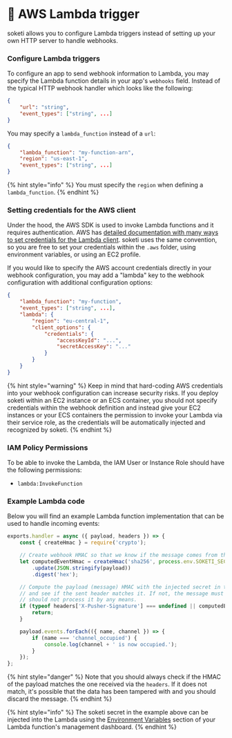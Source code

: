 # 📐 AWS Lambda trigger

soketi allows you to configure Lambda triggers instead of setting up your own HTTP server to handle webhooks.

### Configure Lambda triggers

To configure an app to send webhook information to Lambda, you may specify the Lambda function details in your app's `webhooks` field. Instead of the typical HTTP webhook handler which looks like the following:

```json
{
    "url": "string",
    "event_types": ["string", ...]
}
```

You may specify a `lambda_function` instead of a `url`:

```json
{
    "lambda_function": "my-function-arn",
    "region": "us-east-1",
    "event_types": ["string", ...]
}
```

{% hint style="info" %}
You must specify the `region` when defining a `lambda_function`.
{% endhint %}

### Setting credentials for the AWS client

Under the hood, the AWS SDK is used to invoke Lambda functions and it requires authentication. AWS has [detailed documentation with many ways to set credentials for the Lambda client](https://docs.aws.amazon.com/sdk-for-javascript/v2/developer-guide/setting-credentials-node.html). soketi uses the same convention, so you are free to set your credentials within the `.aws` folder, using environment variables, or using an EC2 profile.

If you would like to specify the AWS account credentials directly in your webhook configuration, you may add a "lambda" key to the webhook configuration with additional configuration options:

```json
{
    "lambda_function": "my-function",
    "event_types": ["string", ...],
    "lambda": {
        "region": "eu-central-1",
        "client_options": {
            "credentials": {
                "accessKeyId": "...",
                "secretAccessKey": "..."
            }
        }
    }
}
```

{% hint style="warning" %}
Keep in mind that hard-coding AWS credentials into your webhook configuration can increase security risks. If you deploy soketi within an EC2 instance or an ECS container, you should not specify credentials within the webhook definition and instead give your EC2 instances or your ECS containers the permission to invoke your Lambda via their service role, as the credentials will be automatically injected and recognized by soketi.
{% endhint %}

### IAM Policy Permissions

To be able to invoke the Lambda, the IAM User or Instance Role should have the following permissions:

* `lambda:InvokeFunction`

### Example Lambda code

Below you will find an example Lambda function implementation that can be used to handle incoming events:

```javascript
exports.handler = async ({ payload, headers }) => {
    const { createHmac } = require('crypto');

    // Create webhook HMAC so that we know if the message comes from the real server.
    let computedEventHmac = createHmac('sha256', process.env.SOKETI_SECRET)
        .update(JSON.stringify(payload))
        .digest('hex');

    // Compute the payload (message) HMAC with the injected secret in the environment variables
    // and see if the sent header matches it. If not, the message must have been tampered with and you
    // should not process it by any means.
    if (typeof headers['X-Pusher-Signature'] === undefined || computedEventHmac !== headers['X-Pusher-Signature']) {
        return;
    }

    payload.events.forEach(({ name, channel }) => {
        if (name === 'channel_occupied') {
            console.log(channel + ' is now occupied.');
        }
    });
};
```

{% hint style="danger" %}
Note that you should always check if the HMAC of the payload matches the one received via the `headers`. If it does not match, it's possible that the data has been tampered with and you should discard the message.
{% endhint %}

{% hint style="info" %}
The soketi secret in the example above can be injected into the Lambda using the [Environment Variables](https://docs.aws.amazon.com/lambda/latest/dg/configuration-envvars.html) section of your Lambda function's management dashboard.
{% endhint %}
